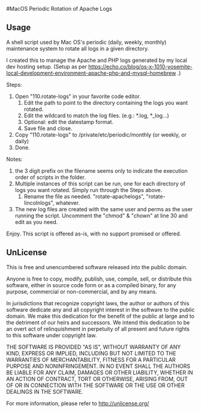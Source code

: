 #MacOS Periodic Rotation of Apache Logs
## Usage
A shell script used by Mac OS's periodic (daily, weekly, monthly) maintenance system to rotate all logs in a given directory.

I created this to manage the Apache and PHP logs generated by my local dev hosting setup. (Setup as per https://echo.co/blog/os-x-1010-yosemite-local-development-environment-apache-php-and-mysql-homebrew .)

Steps:
1. Open "110.rotate-logs" in your favorite code editor.
	1. Edit the path to point to the directory containing the logs you want rotated.
	2. Edit the wildcard to match the log files. (e.g.: *.log, *_log…)
	3. Optional: edit the datestamp format.
	4. Save file and close.
2. Copy "110.rotate-logs" to /private/etc/periodic/monthly (or weekly, or daily)
3. Done.

Notes:
1. the 3 digit prefix on the filename seems only to indicate the execution order of scripts in the folder.
2. Multiple instances of this script can be run, one for each directory of logs you want rotated. Simply run through the Steps above.
	1. Rename the file as needed. "rotate-apachelogs", "rotate-lincolnlogs", whatever.
3. The new log files are created with the same user and perms as the user running the script. Uncomment the "chmod" & "chown" at line 30 and edit as you need.


Enjoy.
This script is offered as-is, with no support promised or offered.

## UnLicense
This is free and unencumbered software released into the public domain.

Anyone is free to copy, modify, publish, use, compile, sell, or
distribute this software, either in source code form or as a compiled
binary, for any purpose, commercial or non-commercial, and by any
means.

In jurisdictions that recognize copyright laws, the author or authors
of this software dedicate any and all copyright interest in the
software to the public domain. We make this dedication for the benefit
of the public at large and to the detriment of our heirs and
successors. We intend this dedication to be an overt act of
relinquishment in perpetuity of all present and future rights to this
software under copyright law.

THE SOFTWARE IS PROVIDED "AS IS", WITHOUT WARRANTY OF ANY KIND,
EXPRESS OR IMPLIED, INCLUDING BUT NOT LIMITED TO THE WARRANTIES OF
MERCHANTABILITY, FITNESS FOR A PARTICULAR PURPOSE AND NONINFRINGEMENT.
IN NO EVENT SHALL THE AUTHORS BE LIABLE FOR ANY CLAIM, DAMAGES OR
OTHER LIABILITY, WHETHER IN AN ACTION OF CONTRACT, TORT OR OTHERWISE,
ARISING FROM, OUT OF OR IN CONNECTION WITH THE SOFTWARE OR THE USE OR
OTHER DEALINGS IN THE SOFTWARE.

For more information, please refer to <http://unlicense.org/>
